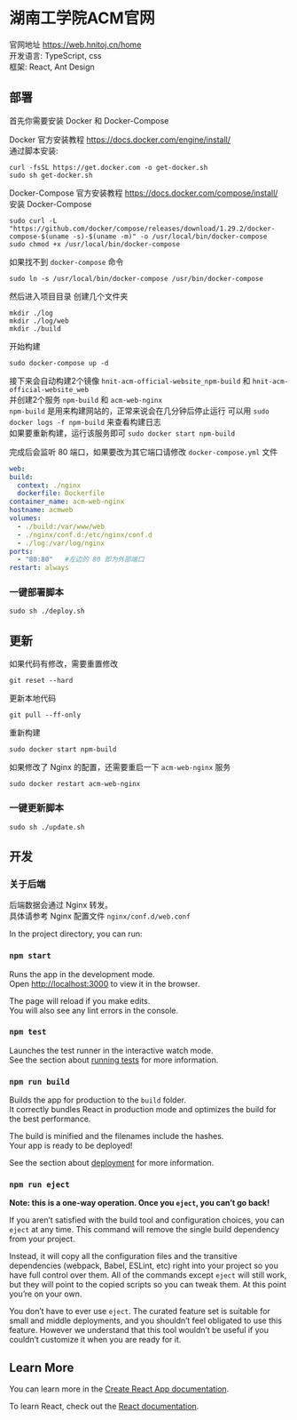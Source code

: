 # 湖南工学院ACM官网

官网地址 <https://web.hnitoj.cn/home>  
开发语言: TypeScript, css  
框架: React, Ant Design

## 部署

首先你需要安装 Docker 和 Docker-Compose

Docker 官方安装教程 <https://docs.docker.com/engine/install/>  
通过脚本安装:
```shell
curl -fsSL https://get.docker.com -o get-docker.sh
sudo sh get-docker.sh
```
Docker-Compose 官方安装教程 <https://docs.docker.com/compose/install/>  
安装 Docker-Compose

````shell
sudo curl -L "https://github.com/docker/compose/releases/download/1.29.2/docker-compose-$(uname -s)-$(uname -m)" -o /usr/local/bin/docker-compose
sudo chmod +x /usr/local/bin/docker-compose
````

如果找不到 `docker-compose` 命令

```shell
sudo ln -s /usr/local/bin/docker-compose /usr/bin/docker-compose
```

然后进入项目目录
创建几个文件夹

```shell
mkdir ./log
mkdir ./log/web
mkdir ./build
```

开始构建

```shell
sudo docker-compose up -d
```

接下来会自动构建2个镜像 `hnit-acm-official-website_npm-build` 和 `hnit-acm-official-website_web`  
并创建2个服务 `npm-build` 和 `acm-web-nginx`  
`npm-build` 是用来构建网站的，正常来说会在几分钟后停止运行
可以用 `sudo docker logs -f npm-build` 来查看构建日志  
如果要重新构建，运行该服务即可 `sudo docker start npm-build`

完成后会监听 80 端口，如果要改为其它端口请修改 `docker-compose.yml` 文件
```yaml
web:
build:
  context: ./nginx
  dockerfile: Dockerfile
container_name: acm-web-nginx
hostname: acmweb
volumes:
  - ./build:/var/www/web
  - ./nginx/conf.d:/etc/nginx/conf.d
  - ./log:/var/log/nginx
ports:
  - "80:80"   #左边的 80 即为外部端口
restart: always
```

### 一键部署脚本
```shell
sudo sh ./deploy.sh
```

## 更新

如果代码有修改，需要重置修改
```shell
git reset --hard
```

更新本地代码
```shell
git pull --ff-only
```

重新构建

```shell
sudo docker start npm-build
```

如果修改了 Nginx 的配置，还需要重启一下 `acm-web-nginx` 服务

```shell
sudo docker restart acm-web-nginx
```

### 一键更新脚本
```shell
sudo sh ./update.sh
```

## 开发

### 关于后端

后端数据会通过 Nginx 转发。  
具体请参考 Nginx 配置文件 `nginx/conf.d/web.conf`

In the project directory, you can run:

### `npm start`

Runs the app in the development mode.\
Open [http://localhost:3000](http://localhost:3000) to view it in the browser.

The page will reload if you make edits.\
You will also see any lint errors in the console.

### `npm test`

Launches the test runner in the interactive watch mode.\
See the section about [running tests](https://facebook.github.io/create-react-app/docs/running-tests) for more information.

### `npm run build`

Builds the app for production to the `build` folder.\
It correctly bundles React in production mode and optimizes the build for the best performance.

The build is minified and the filenames include the hashes.\
Your app is ready to be deployed!

See the section about [deployment](https://facebook.github.io/create-react-app/docs/deployment) for more information.

### `npm run eject`

**Note: this is a one-way operation. Once you `eject`, you can’t go back!**

If you aren’t satisfied with the build tool and configuration choices, you can `eject` at any time. This command will remove the single build dependency from your project.

Instead, it will copy all the configuration files and the transitive dependencies (webpack, Babel, ESLint, etc) right into your project so you have full control over them. All of the commands except `eject` will still work, but they will point to the copied scripts so you can tweak them. At this point you’re on your own.

You don’t have to ever use `eject`. The curated feature set is suitable for small and middle deployments, and you shouldn’t feel obligated to use this feature. However we understand that this tool wouldn’t be useful if you couldn’t customize it when you are ready for it.

## Learn More

You can learn more in the [Create React App documentation](https://facebook.github.io/create-react-app/docs/getting-started).

To learn React, check out the [React documentation](https://reactjs.org/).
